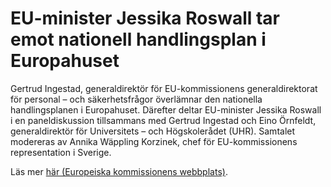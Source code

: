 # EU-minister Jessika Roswall tar emot nationell handlingsplan i Europahuset

Gertrud Ingestad, generaldirektör för EU-kommissionens generaldirektorat för personal – och säkerhetsfrågor överlämnar den nationella handlingsplanen i Europahuset. Därefter deltar EU-minister Jessika Roswall i en paneldiskussion tillsammans med Gertrud Ingestad och Eino Örnfeldt, generaldirektör för Universitets – och Högskolerådet (UHR). Samtalet modereras av Annika Wäppling Korzinek, chef för EU-kommissionens representation i Sverige.

Läs mer [här (Europeiska kommissionens webbplats)](https://sweden.representation.ec.europa.eu/events/fler-svenskar-i-eus-institutioner-hur-nar-vi-dit-2023-09-05-0_sv).
